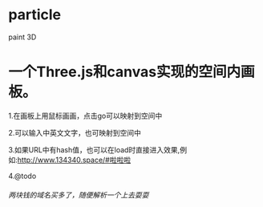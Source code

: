 # particle
paint 3D

# 一个Three.js和canvas实现的空间内画板。

1.在画板上用鼠标画画，点击go可以映射到空间中

2.可以输入中英文文字，也可映射到空间中

3.如果URL中有hash值，也可以在load时直接进入效果,例如:http://www.134340.space/#啦啦啦

4.@todo
###### 两块钱的域名买多了，随便解析一个上去耍耍
